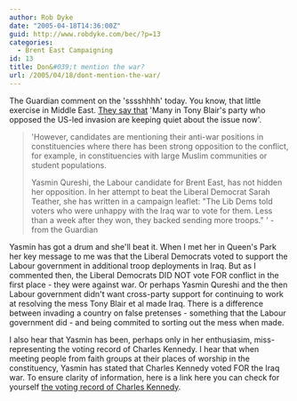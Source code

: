 ```yaml
---
author: Rob Dyke
date: "2005-04-18T14:36:00Z"
guid: http://www.robdyke.com/bec/?p=13
categories:
  - Brent East Campaigning
id: 13
title: Don&#039;t mention the war?
url: /2005/04/18/dont-mention-the-war/
---
```

The Guardian comment on the 'sssshhhh' today. You know, that little exercise in Middle East. [They say that](http://politics.guardian.co.uk/labour/story/0,9061,1462087,00.html) 'Many in Tony Blair's party who opposed the US-led invasion are keeping quiet about the issue now'.

> 'However, candidates are mentioning their anti-war positions in constituencies where there has been strong opposition to the conflict, for example, in constituencies with large Muslim communities or student populations.
> 
> Yasmin Qureshi, the Labour candidate for Brent East, has not hidden her opposition. In her attempt to beat the Liberal Democrat Sarah Teather, she has written in a campaign leaflet: "The Lib Dems told voters who were unhappy with the Iraq war to vote for them. Less than a week after they won, they backed sending more troops." ' - from the Guardian

Yasmin has got a drum and she'll beat it. When I met her in Queen's Park her key message to me was that the Liberal Democrats voted to support the Labour government in additional troop deployments in Iraq. But as I commented then, the Liberal Democrats DID NOT vote FOR conflict in the first place - they were against war. Or perhaps Yasmin Qureshi and the then Labour government didn't want cross-party support for continuing to work at resolving the mess Tony Blair et al made Iraq. There is a difference between invading a country on false pretenses - something that the Labour government did - and being commited to sorting out the mess when made.

I also hear that Yasmin has been, perhaps only in her enthusiasim, miss-representing the voting record of Charles Kennedy. I hear that when meeting people from faith groups at their places of worship in the constituency, Yasmin has stated that Charles Kennedy voted FOR the Iraq war. To ensure clarity of information, here is a link here you can check for yourself [the voting record of Charles Kennedy](http://www.theyworkforyou.com/mp/charles_kennedy/ross%2C_skye_and_inverness_west).